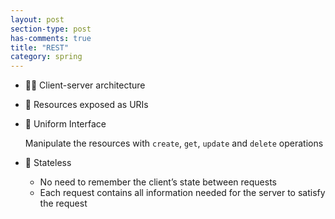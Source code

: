 ```yaml
---
layout: post
section-type: post
has-comments: true
title: "REST"
category: spring
---
```


- 👩‍🔧 Client-server architecture
- 🔗 Resources exposed as URIs
- 📩 Uniform Interface
    
    Manipulate the resources with `create`, `get`, `update` and `delete` operations
    
- 📍 Stateless
    - No need to remember the client’s state between requests
    - Each request contains all information needed for the server to satisfy the request